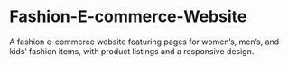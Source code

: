 # Fashion-E-commerce-Website
A fashion e-commerce website featuring pages for women’s, men’s, and kids’ fashion items, with product listings and a responsive design.
